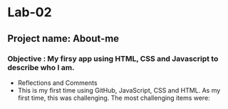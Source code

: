 # Lab-02
## Project name: About-me

### Objective : My firsy app using HTML, CSS and Javascript to describe who I am.

* Reflections and Comments
* This is my first time using GitHub, JavaScript, CSS and HTML.  As my first time, this was challenging.  The most challenging items were:

